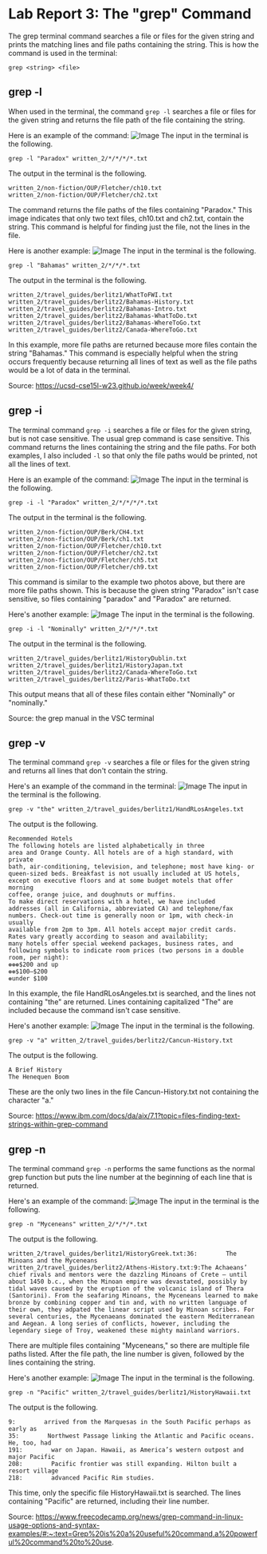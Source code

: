 # Lab Report 3: The "grep" Command
The grep terminal command searches a file or files for the given string and prints the matching lines and file paths containing the string. This is how the command is used in the terminal:
```
grep <string> <file>
```
## grep -l
When used in the terminal, the command `grep -l` searches a file or files for the given string and returns the file path of the file containing the string.

Here is an example of the command:
![Image](https://user-images.githubusercontent.com/122569733/218234666-6d2d70b6-4c38-401f-be41-69c116e10451.png)
The input in the terminal is the following.
```
grep -l "Paradox" written_2/*/*/*/*.txt
```
The output in the terminal is the following.
```
written_2/non-fiction/OUP/Fletcher/ch10.txt
written_2/non-fiction/OUP/Fletcher/ch2.txt
```
The command returns the file paths of the files containing "Paradox." This image indicates that only two text files, ch10.txt and ch2.txt, contain the string. This command is helpful for finding just the file, not the lines in the file. 

Here is another example:
![Image](https://user-images.githubusercontent.com/122569733/218234637-639f230d-9f44-46da-b82c-f9c1bc2d9245.png)
The input in the terminal is the following.
```
grep -l "Bahamas" written_2/*/*/*.txt
```
The output in the terminal is the following.
```
written_2/travel_guides/berlitz1/WhatToFWI.txt
written_2/travel_guides/berlitz2/Bahamas-History.txt
written_2/travel_guides/berlitz2/Bahamas-Intro.txt
written_2/travel_guides/berlitz2/Bahamas-WhatToDo.txt
written_2/travel_guides/berlitz2/Bahamas-WhereToGo.txt
written_2/travel_guides/berlitz2/Canada-WhereToGo.txt
```
In this example, more file paths are returned because more files contain the string "Bahamas." This command is especially helpful when the string occurs frequently because returning all lines of text as well as the file paths would be a lot of data in the terminal.

Source: https://ucsd-cse15l-w23.github.io/week/week4/
## grep -i
The terminal command `grep -i` searches a file or files for the given string, but is not case sensitive. The usual grep command is case sensitive. This command returns the lines containing the string and the file paths. For both examples, I also included `-l` so that only the file paths would be printed, not all the lines of text. 

Here is an example of the command:
![Image](https://user-images.githubusercontent.com/122569733/218236023-595a3dbb-5ace-4969-90b9-2650e58cc29c.png)
The input in the terminal is the following.
```
grep -i -l "Paradox" written_2/*/*/*/*.txt
```
The output in the terminal is the following.
```
written_2/non-fiction/OUP/Berk/CH4.txt
written_2/non-fiction/OUP/Berk/ch1.txt
written_2/non-fiction/OUP/Fletcher/ch10.txt
written_2/non-fiction/OUP/Fletcher/ch2.txt
written_2/non-fiction/OUP/Fletcher/ch5.txt
written_2/non-fiction/OUP/Fletcher/ch9.txt
```
This command is similar to the example two photos above, but there are more file paths shown. This is because the given string "Paradox" isn't case sensitive, so files containing "paradox" and "Paradox" are returned. 

Here's another example:
![Image](https://user-images.githubusercontent.com/122569733/218236330-39acb0f5-9d7a-43b1-8794-46c3d1e79cbf.png)
The input in the terminal is the following.
```
grep -i -l "Nominally" written_2/*/*/*.txt
```
The output in the terminal is the following.
```
written_2/travel_guides/berlitz1/HistoryDublin.txt
written_2/travel_guides/berlitz1/HistoryJapan.txt
written_2/travel_guides/berlitz2/Canada-WhereToGo.txt
written_2/travel_guides/berlitz2/Paris-WhatToDo.txt
```
This output means that all of these files contain either "Nominally" or "nominally." 

Source: the grep manual in the VSC terminal
## grep -v
The terminal command `grep -v` searches a file or files for the given string and returns all lines that don't contain the string. 

Here's an example of the command in the terminal:
![Image](https://user-images.githubusercontent.com/122569733/218238057-560195b0-cce4-45f4-abbe-2f4b895a77c1.png)
The input in the terminal is the following.
```
grep -v "the" written_2/travel_guides/berlitz1/HandRLosAngeles.txt
```
The output is the following.
```
Recommended Hotels
The following hotels are listed alphabetically in three
area and Orange County. All hotels are of a high standard, with private
bath, air-conditioning, television, and telephone; most have king- or
queen-sized beds. Breakfast is not usually included at US hotels,
except on executive floors and at some budget motels that offer morning
coffee, orange juice, and doughnuts or muffins.
To make direct reservations with a hotel, we have included
addresses (all in California, abbreviated CA) and telephone/fax
numbers. Check-out time is generally noon or 1pm, with check-in usually
available from 2pm to 3pm. All hotels accept major credit cards.
Rates vary greatly according to season and availability;
many hotels offer special weekend packages, business rates, and
following symbols to indicate room prices (two persons in a double
room, per night):
❁❁❁$200 and up
❁❁$100–$200
❁under $100
```
In this example, the file HandRLosAngeles.txt is searched, and the lines not containing "the" are returned. Lines containing capitalized "The" are included because the command isn't case sensitive.

Here's another example:
![Image](https://user-images.githubusercontent.com/122569733/218238272-4eb2a75b-53b0-400b-a11d-5b724f55c814.png)
The input in the terminal is the following.
```
grep -v "a" written_2/travel_guides/berlitz2/Cancun-History.txt
```
The output is the following.
```
A Brief History
The Henequen Boom
```
These are the only two lines in the file Cancun-History.txt not containing the character "a."

Source: https://www.ibm.com/docs/da/aix/7.1?topic=files-finding-text-strings-within-grep-command
## grep -n
The terminal command `grep -n` performs the same functions as the normal grep function but puts the line number at the beginning of each line that is returned. 

Here's an example of the command:
![Image](https://user-images.githubusercontent.com/122569733/218239646-ae40345d-b712-4eb9-889f-f98194397f0e.png)
The input in the terminal is the following.
```
grep -n "Myceneans" written_2/*/*/*.txt
```
The output is the following.
```
written_2/travel_guides/berlitz1/HistoryGreek.txt:36:        The Minoans and the Myceneans
written_2/travel_guides/berlitz2/Athens-History.txt:9:The Achaeans’ chief rivals and mentors were the dazzling Minoans of Crete — until about 1450 b.c., when the Minoan empire was devastated, possibly by tidal waves caused by the eruption of the volcanic island of Thera (Santorini). From the seafaring Minoans, the Myceneans learned to make bronze by combining copper and tin and, with no written language of their own, they adpated the linear script used by Minoan scribes. For several centuries, the Mycenaeans dominated the eastern Mediterranean and Aegean. A long series of conflicts, however, including the legendary siege of Troy, weakened these mighty mainland warriors.
```
There are multiple files containing "Myceneans," so there are multiple file paths listed. After the file path, the line number is given, followed by the lines containing the string.

Here's another example:
![Image](https://user-images.githubusercontent.com/122569733/218239797-8a09adc8-ec90-4fa1-8118-bdb122198a43.png)
The input in the terminal is the following.
```
grep -n "Pacific" written_2/travel_guides/berlitz1/HistoryHawaii.txt
```
The output is the following.
```
9:        arrived from the Marquesas in the South Pacific perhaps as early as
35:        Northwest Passage linking the Atlantic and Pacific oceans. He, too, had
191:        war on Japan. Hawaii, as America’s western outpost and major Pacific
208:        Pacific frontier was still expanding. Hilton built a resort village
218:        advanced Pacific Rim studies.
```
This time, only the specific file HistoryHawaii.txt is searched. The lines containing "Pacific" are returned, including their line number.

Source: https://www.freecodecamp.org/news/grep-command-in-linux-usage-options-and-syntax-examples/#:~:text=Grep%20is%20a%20useful%20command,a%20powerful%20command%20to%20use.
